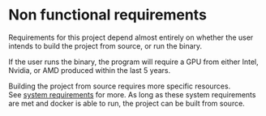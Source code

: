 # Non functional requirements
Requirements for this project depend almost entirely on whether the user intends to build the project from source, or run the binary.

If the user runs the binary, the program will require a GPU from either Intel, Nvidia, or AMD produced within the last 5 years. 

Building the project from source requires more specific resources.   
See [system requirements](https://docs.docker.com/desktop/install/windows-install/#system-requirements) for more.
As long as these system requirements are met and docker is able to run, the project can be built from source.

